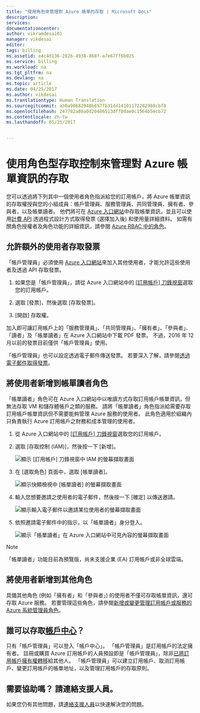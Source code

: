 ```yaml
---
title: "使用角色來管理對 Azure 帳單的存取 | Microsoft Docs"
description: 
services: 
documentationcenter: 
author: vikramdesai01
manager: vikdesai
editor: 
tags: billing
ms.assetid: e4c4d136-2826-4938-868f-a7e67ff6b025
ms.service: billing
ms.workload: na
ms.tgt_pltfrm: na
ms.devlang: na
ms.topic: article
ms.date: 04/25/2017
ms.author: vikdesai
ms.translationtype: Human Translation
ms.sourcegitcommit: a30a90682948b657fb31dd14101172282988cbf0
ms.openlocfilehash: 247782a86a0d20486513dff0dae0c1564b5ecb72
ms.contentlocale: zh-tw
ms.lasthandoff: 05/25/2017


---
```

# <a name="manage-access-to-billing-information-for-azure-using-role-based-access-control"></a>使用角色型存取控制來管理對 Azure 帳單資訊的存取

您可以透過將下列其中一個使用者角色指派給您的訂用帳戶，將 Azure 帳單資訊的存取權授與您的小組成員：帳戶管理員、服務管理員、共同管理員、擁有者、參與者，以及帳單讀者。 他們將可在 [Azure 入口網站](https://portal.azure.com/)中存取帳單資訊，並且可以使用[計費 API](billing-usage-rate-card-overview.md) 透過程式設計方式取得發票 (選擇加入後) 和使用量詳細資料。 如需有關角色授權者及角色功能的詳細資訊，請參閱 [Azure RBAC 中的角色](../active-directory/role-based-access-built-in-roles.md)。

## <a name="opt-in"></a> 允許額外的使用者存取發票

「帳戶管理員」必須使用 [Azure 入口網站](https://portal.azure.com/)來加入其他使用者，才能允許這些使用者及透過 API 存取發票。

1. 如果您是「帳戶管理員」，請從 Azure 入口網站中的 [[訂用帳戶] 刀鋒視窗](https://portal.azure.com/#blade/Microsoft_Azure_Billing/SubscriptionsBlade)選取您的訂用帳戶。

1. 選取 [發票]，然後選取 [存取發票]。

1. [開啟] 存取權。

加入即可讓訂用帳戶上的「服務管理員」、「共同管理員」、「擁有者」、「參與者」、「讀者」及「帳單讀者」在 Azure 入口網站中下載 PDF 發票。 不過，2016 年 12 月以前的發票目前僅供「帳戶管理員」使用。

「帳戶管理員」也可以設定透過電子郵件傳送發票。 若要深入了解，請參閱[透過電子郵件取得發票](billing-download-azure-invoice-daily-usage-date.md)。

## <a name="adding-users-to-the-billing-reader-role"></a>將使用者新增到帳單讀者角色

「帳單讀者」角色可在 Azure 入口網站中以唯讀方式存取訂用帳戶帳單資訊，但無法存取 VM 和儲存體帳戶之類的服務。 請將「帳單讀者」角色指派給需要存取訂用帳戶帳單資訊但不需要能夠管理 Azure 服務的使用者。 此角色適用於組織內只負責執行 Azure 訂用帳戶之財務和成本管理的使用者。

1. 從 Azure 入口網站中的 [[訂用帳戶] 刀鋒視窗](https://portal.azure.com/#blade/Microsoft_Azure_Billing/SubscriptionsBlade)選取您的訂用帳戶。

1. 選取 [存取控制 (IAM)]，然後按一下 [新增]。

    ![顯示 [訂用帳戶] 刀鋒視窗中 IAM 的螢幕擷取畫面](./media/billing-manage-access/select-iam.PNG)

1. 在 [選取角色] 頁面中，選取 [帳單讀者]。

    ![顯示快顯檢視中 [帳單讀者] 的螢幕擷取畫面](./media/billing-manage-access/select-roles.PNG)

1. 輸入您想要邀請之使用者的電子郵件，然後按一下 [確定] 以傳送邀請。

    ![顯示輸入電子郵件以邀請某位使用者的螢幕擷取畫面](./media/billing-manage-access/add-user.PNG)

1. 依照邀請電子郵件中的指示，以「帳單讀者」身分登入。

    ![顯示「帳單讀者」在 Azure 入口網站中可見內容的螢幕擷取畫面](./media/billing-manage-access/billing-reader-view.png)

> [!NOTE]
> 「帳單讀者」功能目前為預覽版，尚未支援企業 (EA) 訂用帳戶或非全球雲端。

## <a name="adding-users-to-other-roles"></a>將使用者新增到其他角色

具備其他角色 (例如「擁有者」和「參與者」) 的使用者不僅可存取帳單資訊，還可存取 Azure 服務。 若要管理這些角色，請參閱[新增或變更管理訂用帳戶或服務的 Azure 系統管理員角色](billing-add-change-azure-subscription-administrator.md)。

## <a name="who-can-access-the-account-centerhttpsaccountwindowsazurecom"></a>誰可以存取[帳戶中心](https://account.windowsazure.com)？

只有「帳戶管理員」可以登入「帳戶中心」。 「帳戶管理員」是訂用帳戶的法定擁有者。 註冊或購買 Azure 訂用帳戶的人員預設即是「帳戶管理員」，除非[已將訂用帳戶擁有權轉移](billing-subscription-transfer.md)給其他人。 「帳戶管理員」可以建立訂用帳戶、取消訂用帳戶、變更訂用帳戶的帳單地址，以及管理訂用帳戶的存取原則。

## <a name="need-help-contact-support"></a>需要協助嗎？ 請連絡支援人員。

如果您仍有其他問題，請[連絡支援人員](https://portal.azure.com/?#blade/Microsoft_Azure_Support/HelpAndSupportBlade)以快速解決您的問題。

